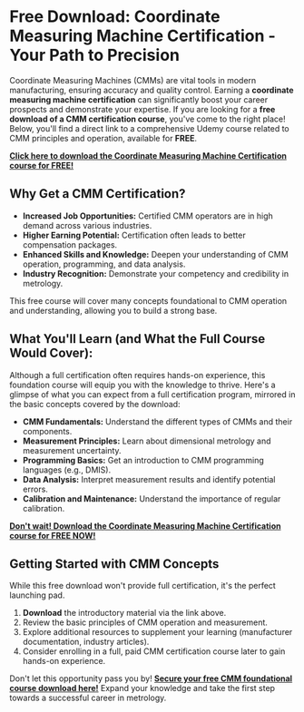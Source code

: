 # Free Download: Coordinate Measuring Machine Certification - Your Path to Precision

Coordinate Measuring Machines (CMMs) are vital tools in modern manufacturing, ensuring accuracy and quality control. Earning a **coordinate measuring machine certification** can significantly boost your career prospects and demonstrate your expertise. If you are looking for a **free download of a CMM certification course**, you've come to the right place! Below, you'll find a direct link to a comprehensive Udemy course related to CMM principles and operation, available for **FREE**.

[**Click here to download the Coordinate Measuring Machine Certification course for FREE!**](https://udemywork.com/coordinate-measuring-machine-certification)

## Why Get a CMM Certification?

*   **Increased Job Opportunities:** Certified CMM operators are in high demand across various industries.
*   **Higher Earning Potential:** Certification often leads to better compensation packages.
*   **Enhanced Skills and Knowledge:** Deepen your understanding of CMM operation, programming, and data analysis.
*   **Industry Recognition:** Demonstrate your competency and credibility in metrology.

This free course will cover many concepts foundational to CMM operation and understanding, allowing you to build a strong base.

## What You'll Learn (and What the Full Course Would Cover):

Although a full certification often requires hands-on experience, this foundation course will equip you with the knowledge to thrive.  Here's a glimpse of what you can expect from a full certification program, mirrored in the basic concepts covered by the download:

*   **CMM Fundamentals:** Understand the different types of CMMs and their components.
*   **Measurement Principles:** Learn about dimensional metrology and measurement uncertainty.
*   **Programming Basics:** Get an introduction to CMM programming languages (e.g., DMIS).
*   **Data Analysis:** Interpret measurement results and identify potential errors.
*   **Calibration and Maintenance:** Understand the importance of regular calibration.

[**Don't wait! Download the Coordinate Measuring Machine Certification course for FREE NOW!**](https://udemywork.com/coordinate-measuring-machine-certification)

## Getting Started with CMM Concepts

While this free download won't provide full certification, it's the perfect launching pad.

1.  **Download** the introductory material via the link above.
2.  Review the basic principles of CMM operation and measurement.
3.  Explore additional resources to supplement your learning (manufacturer documentation, industry articles).
4.  Consider enrolling in a full, paid CMM certification course later to gain hands-on experience.

Don't let this opportunity pass you by! **[Secure your free CMM foundational course download here!](https://udemywork.com/coordinate-measuring-machine-certification)** Expand your knowledge and take the first step towards a successful career in metrology.
